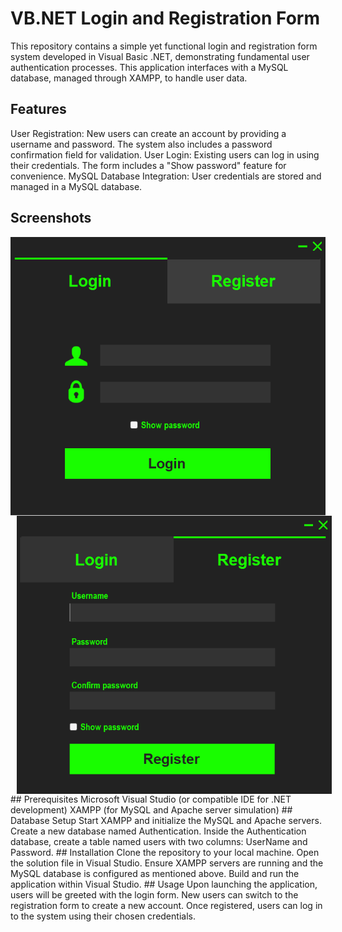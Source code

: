 # VB.NET Login and Registration Form
This repository contains a simple yet functional login and registration form system developed in Visual Basic .NET, demonstrating fundamental user authentication processes. This application interfaces with a MySQL database, managed through XAMPP, to handle user data.

## Features
User Registration: New users can create an account by providing a username and password. The system also includes a password confirmation field for validation.
User Login: Existing users can log in using their credentials. The form includes a "Show password" feature for convenience.
MySQL Database Integration: User credentials are stored and managed in a MySQL database.
## Screenshots
<p align="center">
  <img src="images/LoginForm.jpg" alt="Login Form" style="float: left; margin-right: 10px;" />
  <img src="images/RegisterForm.jpg" alt="Registration Form" style="float: left; margin-left: 10px;" />
</p>
## Prerequisites
Microsoft Visual Studio (or compatible IDE for .NET development)
XAMPP (for MySQL and Apache server simulation)
## Database Setup
Start XAMPP and initialize the MySQL and Apache servers.
Create a new database named Authentication.
Inside the Authentication database, create a table named users with two columns: UserName and Password.
## Installation
Clone the repository to your local machine.
Open the solution file in Visual Studio.
Ensure XAMPP servers are running and the MySQL database is configured as mentioned above.
Build and run the application within Visual Studio.
## Usage
Upon launching the application, users will be greeted with the login form. New users can switch to the registration form to create a new account. Once registered, users can log in to the system using their chosen credentials.
